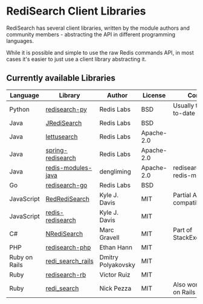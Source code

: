 # RediSearch Client Libraries

RediSearch has several client libraries, written by the module authors and community members - abstracting the API in different programming languages. 

While it is possible and simple to use the raw Redis commands API, in most cases it's easier to just use a client library abstracting it. 

## Currently available Libraries

| Language | Library | Author | License | Comments |
|---|---|---|---|---|
|Python | [redisearch-py](https://github.com/RediSearch/redisearch-py) | Redis Labs | BSD | Usually the most up-to-date client library |
| Java | [JRediSearch](https://github.com/RediSearch/JRediSearch) | Redis Labs | BSD | |
| Java | [lettusearch](https://github.com/RediSearch/lettusearch) | Redis Labs | Apache-2.0 | |
| Java | [spring-redisearch](https://github.com/RediSearch/spring-redisearch) | Redis Labs | Apache-2.0 | |
| Java | [redis-modules-java](https://github.com/dengliming/redis-modules-java) | dengliming | Apache-2.0 | redisearch module of redis-modules-java|
| Go | [redisearch-go](https://github.com/RediSearch/redisearch-go) | Redis Labs | BSD |  | 
| JavaScript | [RedRediSearch](https://github.com/stockholmux/redredisearch) | Kyle J. Davis | MIT | Partial API, compatible with [Reds](https://github.com/tj/reds) |
| JavaScript | [redis-redisearch](https://github.com/stockholmux/node_redis-redisearch) | Kyle J. Davis | MIT | |
| C# | [NRediSearch](https://libraries.io/nuget/NRediSearch) | Marc Gravell | MIT | Part of StackExchange.Redis |
| PHP | [redisearch-php](https://github.com/ethanhann/redisearch-php) | Ethan Hann | MIT |
| Ruby on Rails | [redi_search_rails](https://github.com/dmitrypol/redi_search_rails)  | Dmitry Polyakovsky | MIT | |
| Ruby | [redisearch-rb](https://github.com/vruizext/redisearch-rb) | Victor Ruiz | MIT | |
| Ruby | [redi_search](https://github.com/npezza93/redi_search) | Nick Pezza | MIT | Also works with Ruby on Rails |
